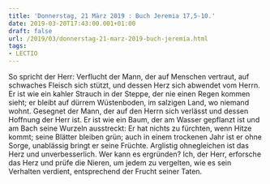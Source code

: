 ```yaml
---
title: 'Donnerstag, 21 März 2019 : Buch Jeremia 17,5-10.'
date: 2019-03-20T17:43:00.001+01:00
draft: false
url: /2019/03/donnerstag-21-marz-2019-buch-jeremia.html
tags: 
- LECTIO
---
```


So spricht der Herr: Verflucht der Mann, der auf Menschen vertraut, auf schwaches Fleisch sich stützt, und dessen Herz sich abwendet vom Herrn. Er ist wie ein kahler Strauch in der Steppe, der nie einen Regen kommen sieht; er bleibt auf dürrem Wüstenboden, im salzigen Land, wo niemand wohnt. Gesegnet der Mann, der auf den Herrn sich verlässt und dessen Hoffnung der Herr ist. Er ist wie ein Baum, der am Wasser gepflanzt ist und am Bach seine Wurzeln ausstreckt: Er hat nichts zu fürchten, wenn Hitze kommt; seine Blätter bleiben grün; auch in einem trockenen Jahr ist er ohne Sorge, unablässig bringt er seine Früchte. Arglistig ohnegleichen ist das Herz und unverbesserlich. Wer kann es ergründen? Ich, der Herr, erforsche das Herz und prüfe die Nieren, um jedem zu vergelten, wie es sein Verhalten verdient, entsprechend der Frucht seiner Taten.